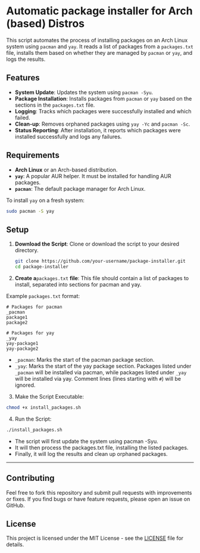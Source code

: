 # Automatic package installer for Arch (based) Distros

This script automates the process of installing packages on an Arch Linux system using `pacman` and `yay`. It reads a list of packages from a `packages.txt` file, installs them based on whether they are managed by `pacman` or `yay`, and logs the results.

## Features

- **System Update**: Updates the system using `pacman -Syu`.
- **Package Installation**: Installs packages from `pacman` or `yay` based on the sections in the `packages.txt` file.
- **Logging**: Tracks which packages were successfully installed and which failed.
- **Clean-up**: Removes orphaned packages using `yay -Yc` and `pacman -Sc`.
- **Status Reporting**: After installation, it reports which packages were installed successfully and logs any failures.

## Requirements

- **Arch Linux** or an Arch-based distribution.
- **`yay`**: A popular AUR helper. It must be installed for handling AUR packages.
- **`pacman`**: The default package manager for Arch Linux.

To install `yay` on a fresh system:

```bash
sudo pacman -S yay
```

## Setup

1. **Download the Script**: Clone or download the script to your desired directory.

   ```bash
   git clone https://github.com/your-username/package-installer.git
   cd package-installer

2. **Create a**``packages.txt`` **file**: This file should contain a list of packages to install, separated into sections for pacman and yay.

Example ``packages.txt`` format:

```plaintext
# Packages for pacman
_pacman
package1
package2

# Packages for yay
_yay
yay-package1
yay-package2
```
- ``_pacman``: Marks the start of the pacman package section.
- ``_yay``: Marks the start of the yay package section.
Packages listed under ``_pacman`` will be installed via pacman, while packages listed under ``_yay`` will be installed via yay.
Comment lines (lines starting with ``#``) will be ignored.

3. Make the Script Executable:
```bash
chmod +x install_packages.sh
```
4. Run the Script:
```bash
./install_packages.sh
```
- The script will first update the system using pacman -Syu.
- It will then process the packages.txt file, installing the listed packages.
- Finally, it will log the results and clean up orphaned packages.

---

## Contributing

Feel free to fork this repository and submit pull requests with improvements or fixes. If you find bugs or have feature requests, please open an issue on GitHub.

## License

This project is licensed under the MIT License - see the [LICENSE](LICENSE) file for details.
